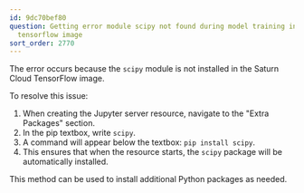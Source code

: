 ```yaml
---
id: 9dc70bef80
question: Getting error module scipy not found during model training in Saturn Cloud
  tensorflow image
sort_order: 2770
---
```


The error occurs because the `scipy` module is not installed in the Saturn Cloud TensorFlow image.

To resolve this issue:

1. When creating the Jupyter server resource, navigate to the "Extra Packages" section.
2. In the pip textbox, write `scipy`.
3. A command will appear below the textbox: `pip install scipy`.
4. This ensures that when the resource starts, the `scipy` package will be automatically installed.

This method can be used to install additional Python packages as needed.